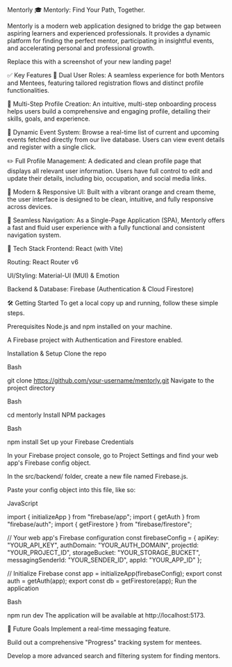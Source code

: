 Mentorly 🎓
Mentorly: Find Your Path, Together.

Mentorly is a modern web application designed to bridge the gap between aspiring learners and experienced professionals. It provides a dynamic platform for finding the perfect mentor, participating in insightful events, and accelerating personal and professional growth.

Replace this with a screenshot of your new landing page!

✅ Key Features
👥 Dual User Roles: A seamless experience for both Mentors and Mentees, featuring tailored registration flows and distinct profile functionalities.

📝 Multi-Step Profile Creation: An intuitive, multi-step onboarding process helps users build a comprehensive and engaging profile, detailing their skills, goals, and experience.

📅 Dynamic Event System: Browse a real-time list of current and upcoming events fetched directly from our live database. Users can view event details and register with a single click.

✏️ Full Profile Management: A dedicated and clean profile page that displays all relevant user information. Users have full control to edit and update their details, including bio, occupation, and social media links.

🔗 Modern & Responsive UI: Built with a vibrant orange and cream theme, the user interface is designed to be clean, intuitive, and fully responsive across devices.

🚀 Seamless Navigation: As a Single-Page Application (SPA), Mentorly offers a fast and fluid user experience with a fully functional and consistent navigation system.

🚀 Tech Stack
Frontend: React (with Vite)

Routing: React Router v6

UI/Styling: Material-UI (MUI) & Emotion

Backend & Database: Firebase (Authentication & Cloud Firestore)

🛠️ Getting Started
To get a local copy up and running, follow these simple steps.

Prerequisites
Node.js and npm installed on your machine.

A Firebase project with Authentication and Firestore enabled.

Installation & Setup
Clone the repo

Bash

git clone https://github.com/your-username/mentorly.git
Navigate to the project directory

Bash

cd mentorly
Install NPM packages

Bash

npm install
Set up your Firebase Credentials

In your Firebase project console, go to Project Settings and find your web app's Firebase config object.

In the src/backend/ folder, create a new file named Firebase.js.

Paste your config object into this file, like so:

JavaScript

import { initializeApp } from "firebase/app";
import { getAuth } from "firebase/auth";
import { getFirestore } from "firebase/firestore";

// Your web app's Firebase configuration
const firebaseConfig = {
  apiKey: "YOUR_API_KEY",
  authDomain: "YOUR_AUTH_DOMAIN",
  projectId: "YOUR_PROJECT_ID",
  storageBucket: "YOUR_STORAGE_BUCKET",
  messagingSenderId: "YOUR_SENDER_ID",
  appId: "YOUR_APP_ID"
};

// Initialize Firebase
const app = initializeApp(firebaseConfig);
export const auth = getAuth(app);
export const db = getFirestore(app);
Run the application

Bash

npm run dev
The application will be available at http://localhost:5173.

🌟 Future Goals
Implement a real-time messaging feature.

Build out a comprehensive "Progress" tracking system for mentees.

Develop a more advanced search and filtering system for finding mentors.